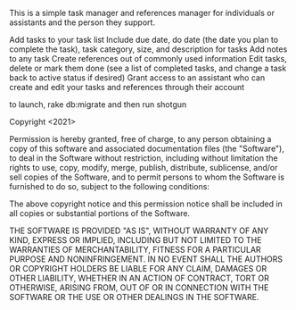 This is a simple task manager and references manager for individuals or assistants and the person they support.

Add tasks to your task list
Include due date, do date (the date you plan to complete the task), task category, size, and description for tasks
Add notes to any task
Create references out of commonly used information
Edit tasks, delete or mark them done (see a list of completed tasks, and change a task back to active status if desired)
Grant access to an assistant who can create and edit your tasks and references through their account

to launch, rake db:migrate and then run shotgun

Copyright <2021> <John M. Stassen>

Permission is hereby granted, free of charge, to any person obtaining a copy of this software and associated documentation files (the "Software"), to deal in the Software without restriction, including without limitation the rights to use, copy, modify, merge, publish, distribute, sublicense, and/or sell copies of the Software, and to permit persons to whom the Software is furnished to do so, subject to the following conditions:

The above copyright notice and this permission notice shall be included in all copies or substantial portions of the Software.

THE SOFTWARE IS PROVIDED "AS IS", WITHOUT WARRANTY OF ANY KIND, EXPRESS OR IMPLIED, INCLUDING BUT NOT LIMITED TO THE WARRANTIES OF MERCHANTABILITY, FITNESS FOR A PARTICULAR PURPOSE AND NONINFRINGEMENT. IN NO EVENT SHALL THE AUTHORS OR COPYRIGHT HOLDERS BE LIABLE FOR ANY CLAIM, DAMAGES OR OTHER LIABILITY, WHETHER IN AN ACTION OF CONTRACT, TORT OR OTHERWISE, ARISING FROM, OUT OF OR IN CONNECTION WITH THE SOFTWARE OR THE USE OR OTHER DEALINGS IN THE SOFTWARE.
